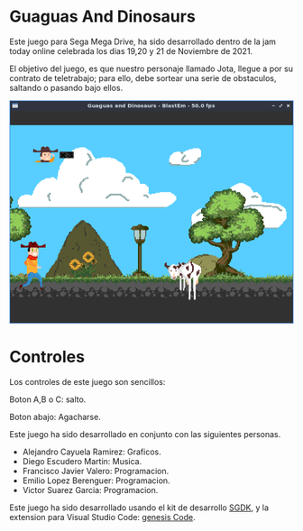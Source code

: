 # Guaguas And Dinosaurs

Este juego para Sega Mega Drive, ha sido desarrollado dentro de la jam today online celebrada los dias 19,20 y 21 de Noviembre de 2021. 

El objetivo del juego, es que nuestro personaje llamado Jota, llegue a por su contrato de teletrabajo; para ello, debe sortear una serie de obstaculos, saltando o pasando bajo ellos.

![screenshot](screen1.png)

# Controles

Los controles de este juego son sencillos:

Boton A,B o C: salto.

Boton abajo: Agacharse.

Este juego ha sido desarrollado en conjunto con las siguientes personas.

* Alejandro Cayuela Ramirez: Graficos.
* Diego Escudero Martin: Musica.
* Francisco Javier Valero: Programacion.
* Emilio Lopez Berenguer: Programacion.
* Victor Suarez Garcia: Programacion.

Este juego ha sido desarrollado usando el kit de desarrollo [SGDK](https://github.com/Stephane-D/SGDK), y la extension para Visual Studio Code: [genesis Code](https://marketplace.visualstudio.com/items?itemName=zerasul.genesis-code).